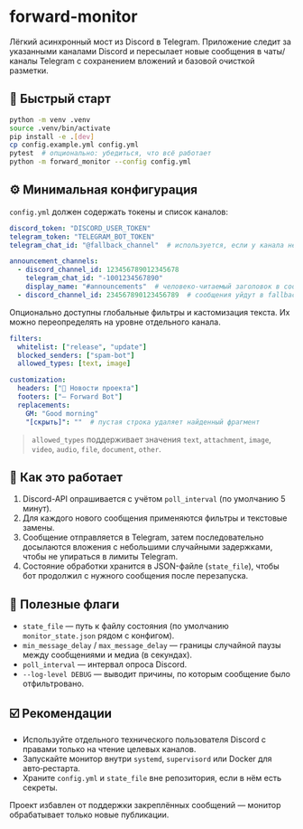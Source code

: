# forward-monitor

Лёгкий асинхронный мост из Discord в Telegram. Приложение следит за указанными каналами Discord и пересылает новые сообщения в чаты/каналы Telegram с сохранением вложений и базовой очисткой разметки.

## 🚀 Быстрый старт

```bash
python -m venv .venv
source .venv/bin/activate
pip install -e .[dev]
cp config.example.yml config.yml
pytest  # опционально: убедиться, что всё работает
python -m forward_monitor --config config.yml
```

## ⚙️ Минимальная конфигурация

`config.yml` должен содержать токены и список каналов:

```yaml
discord_token: "DISCORD_USER_TOKEN"
telegram_token: "TELEGRAM_BOT_TOKEN"
telegram_chat_id: "@fallback_channel"  # используется, если у канала нет собственного чата

announcement_channels:
  - discord_channel_id: 123456789012345678
    telegram_chat_id: "-1001234567890"
    display_name: "#announcements"  # человеко-читаемый заголовок в сообщении
  - discord_channel_id: 234567890123456789  # сообщения уйдут в fallback-чат
```

Опционально доступны глобальные фильтры и кастомизация текста. Их можно переопределять на уровне отдельного канала.

```yaml
filters:
  whitelist: ["release", "update"]
  blocked_senders: ["spam-bot"]
  allowed_types: [text, image]

customization:
  headers: ["📢 Новости проекта"]
  footers: ["— Forward Bot"]
  replacements:
    GM: "Good morning"
    "[скрыть]": ""  # пустая строка удаляет найденный фрагмент
```

> `allowed_types` поддерживает значения `text`, `attachment`, `image`, `video`, `audio`, `file`, `document`, `other`.

## 🔁 Как это работает

1. Discord-API опрашивается с учётом `poll_interval` (по умолчанию 5 минут).
2. Для каждого нового сообщения применяются фильтры и текстовые замены.
3. Сообщение отправляется в Telegram, затем последовательно досылаются вложения с небольшими случайными задержками, чтобы не упираться в лимиты Telegram.
4. Состояние обработки хранится в JSON-файле (`state_file`), чтобы бот продолжил с нужного сообщения после перезапуска.

## 🧰 Полезные флаги

- `state_file` — путь к файлу состояния (по умолчанию `monitor_state.json` рядом с конфигом).
- `min_message_delay` / `max_message_delay` — границы случайной паузы между сообщениями и медиа (в секундах).
- `poll_interval` — интервал опроса Discord.
- `--log-level DEBUG` — выводит причины, по которым сообщение было отфильтровано.

## ☑️ Рекомендации

- Используйте отдельного технического пользователя Discord с правами только на чтение целевых каналов.
- Запускайте монитор внутри `systemd`, `supervisord` или Docker для авто‑рестарта.
- Храните `config.yml` и `state_file` вне репозитория, если в нём есть секреты.

Проект избавлен от поддержки закреплённых сообщений — монитор обрабатывает только новые публикации.
